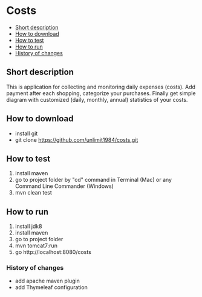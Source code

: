 # Costs

* [Short description](#short-description)
* [How to download](#how-to-download)
* [How to test](#how-to-test)
* [How to run](#how-to-run)
* [History of changes](#history-of-changes)

## Short description

This is application for collecting and monitoring daily expenses (costs).
Add payment after each shopping, categorize your purchases.
Finally get simple diagram with customized (daily, monthly, annual) statistics of your costs.       

## How to download
* install git
* git clone https://github.com/unlimit1984/costs.git

## How to test
1. install maven
2. go to project folder by "cd" command in Terminal (Mac) or any Command Line Commander (Windows)
3. mvn clean test

## How to run

1. install jdk8
2. install maven
3. go to project folder
4. mvn tomcat7:run
5. go http://localhost:8080/costs

### History of changes
 - add apache maven plugin
 - add Thymeleaf configuration
